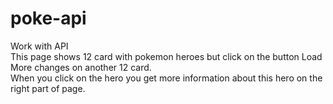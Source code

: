 # poke-api
Work with API <br>
This page shows 12 card with pokemon heroes but click on the button Load More changes on another 12 card. <br>
When you click on the hero you get more information about this hero on the right part of page.
